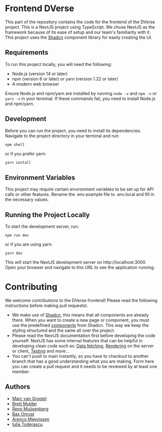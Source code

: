 # Frontend DVerse

This part of the repository contains the code for the frontend of the DVerse project. This is a NextJS project using
TypeScript. We chose NextJS as the framework because of its ease of setup and our team's familiarity with it. This
project uses the [Shadcn](https://ui.shadcn.com/) component library for easily creating the UI.

## Requirements

To run this project locally, you will need the following:

- Node.js (version 14 or later)
- npm (version 6 or later) or yarn (version 1.22 or later)
- A modern web browser

Ensure Node.js and npm/yarn are installed by running `node -v` and `npm -v` or `yarn -v` in your terminal. If these
commands fail, you need to install Node.js and npm/yarn.

## Development

Before you can run the project, you need to install its dependencies. Navigate to the project directory in your terminal
and run:

```bash
npm shell
```

or if you prefer yarn:

```shell
yarn install
```

## Environment Variables

This project may require certain environment variables to be set up for API calls or other features. Rename the
.env.example file to .env.local and fill in the necessary values.

## Running the Project Locally

To start the development server, run:

````shell
npm run dev
````

or if you are using yarn:

````shell
yarn dev
````

This will start the NextJS development server on http://localhost:3000. Open your browser and navigate to this URL to
see the application running.

# Contributing

We welcome contributions to the DVerse frontend! Please read the following instructions before making pull requestst.

- We make use of [Shadcn](https://ui.shadcn.com/), this means that all components are already there. When you want to
  create a new page or component, you must use the
  predefined [components](https://ui.shadcn.com/docs/components/accordion) from Shadcn. This way we keep the styling
  structured and the same all over the project.
- Please read the NextJS documentation first before developing the code yourself. NextJS has some internal features that
  can be helpful in developing clean code such
  as: [Data fetching](https://nextjs.org/docs/app/building-your-application/data-fetching), [Rendering](https://nextjs.org/docs/app/building-your-application/rendering)
  on the server or client, [Testing](https://nextjs.org/docs/app/building-your-application/testing) and more...
- You can't push to main instantly, so you have to checkout to another branch that has a good understanding what you are
  making. Form here you can create a pull request and it needs to be reviewed by at least one member.

## Authors
- [Marc van Grootel](https://github.com/xokomola)
- [Brett Mulder](https://github.com/Brett-Mulder)
- [Reno Muijsenberg](https://github.com/renomuijsenberg)
- [Bas Onrust](https://github.com/AmFontys)
- [Arenco Meevissen](https://github.com/Saprone)
- [Iulia Toderaşcu](https://github.com/iuliaToderascu)